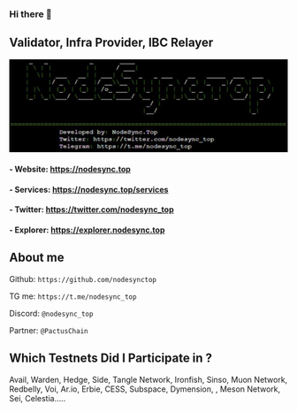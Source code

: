 ### Hi there 👋
## Validator, Infra Provider, IBC Relayer

<img src="https://raw.githubusercontent.com/nodesynctop/nodesynctop/main/nodesync.jpg">

#### - Website: ​https://nodesync.top
#### - Services: https://nodesync.top/services
#### - Twitter: https://twitter.com/nodesync_top
#### - Explorer: https://explorer.nodesync.top
## About me
Github: `https://github.com/nodesynctop`

TG me: `https://t.me/nodesync_top`

Discord: `@nodesync_top`

Partner: `@PactusChain`

## Which Testnets Did I Participate in ?
Avail, Warden, Hedge, Side, Tangle Network, Ironfish, Sinso, Muon Network, Redbelly, Voi, Ar.io, Erbie, CESS, Subspace, Dymension, , Meson Network, Sei, Celestia.....
